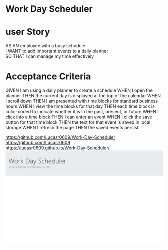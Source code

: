 # Work Day Scheduler

# user Story 
AS AN employee with a busy schedule <br />
I WANT to add important events to a daily planner<br />
SO THAT I can manage my time effectively

# Acceptance Criteria
GIVEN I am using a daily planner to create a schedule
WHEN I open the planner
THEN the current day is displayed at the top of the calendar
WHEN I scroll down
THEN I am presented with time blocks for standard business hours
WHEN I view the time blocks for that day
THEN each time block is color-coded to indicate whether it is in the past, present, or future
WHEN I click into a time block
THEN I can enter an event
WHEN I click the save button for that time block
THEN the text for that event is saved in local storage
WHEN I refresh the page
THEN the saved events persist


https://github.com/Lucasr0609/Work-Day-Scheduler <br />
https://github.com/Lucasr0609 <br />
https://lucasr0609.github.io/Work-Day-Scheduler/
<img src="./assets/images/lucasr0609.github.io_Work-Day-Scheduler_.png">

